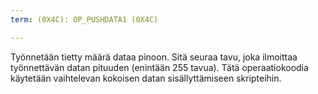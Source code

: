 ```yaml
---
term: (0X4C): OP_PUSHDATA1 (0X4C)

---
```

Työnnetään tietty määrä dataa pinoon. Sitä seuraa tavu, joka ilmoittaa työnnettävän datan pituuden (enintään 255 tavua). Tätä operaatiokoodia käytetään vaihtelevan kokoisen datan sisällyttämiseen skripteihin.